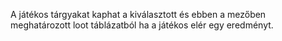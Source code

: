 A játékos tárgyakat kaphat a kiválasztott és ebben a mezőben meghatározott loot táblázatból ha a játékos elér egy eredményt.